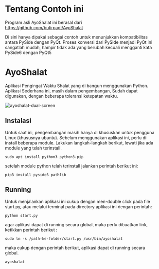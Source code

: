 # Tentang Contoh ini
Program asli AyoShalat ini berasal dari https://github.com/butirpadi/AyoShalat

Di sini hanya dipakai sebagai contoh untuk menunjukkan kompatibilitas antara PySide dengan PyQt. Proses konversi dari PySide menjadi PyQt ini sangatlah mudah, hampir tidak ada yang berubah kecuali mengganti kata PySide6 dengan PyQt5

# AyoShalat
Aplikasi Pengingat Waktu Shalat yang di bangun menggunakan Python. Aplikasi Sederhana ini, masih dalam pengembangan, Sudah dapat digunakan, dengan beberapa toleransi ketepatan waktu.

![ayoshalat-dual-screen](https://user-images.githubusercontent.com/3039273/107918320-071f3880-6f9c-11eb-8ba4-8fb48bc175b0.png)


## Instalasi

Untuk saat ini, pengembangan masih hanya di khususkan untuk pengguna Linux (khususnya ubuntu). Sebelum menggunakan aplikasi ini, perlu di install beberapa module. Lakukan langkah-langkah berikut, lewati jika ada module yang telah terinstall.

```
sudo apt install python3 python3-pip
```

setelah module python telah terinstall jalankan perintah berikut ini:

```
pip3 install pyside6 pathlib
```

## Running
Untuk menjalankan aplikasi ini cukup dengan men-double click pada file start.py, atau melalui terminal pada directory aplikasi ini dengan perintah:

```
python start.py
```

agar aplikasi dapat di running secara global, maka perlu dibuatkan link, ketikkan perintah berikut :

```
sudo ln -s /path-ke-folder/start.py /usr/bin/ayoshalat
```

maka cukup dengan perintah berikut, aplikasi dapat di running secara global.

```
ayoshalat
```



